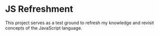 # JS Refreshment
This project serves as a test ground to refresh my knowledge and revisit concepts of the JavaScript language.
